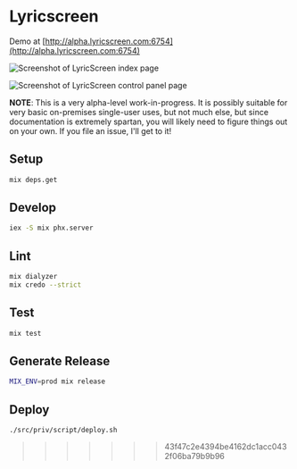# Lyricscreen

Demo at [http://alpha.lyricscreen.com:6754](http://alpha.lyricscreen.com:6754)

![Screenshot of LyricScreen index page][ss_index]

![Screenshot of LyricScreen control panel page][ss_controlpanel]

**NOTE**: This is a very alpha-level work-in-progress. It is possibly suitable for very basic on-premises single-user uses, but not much else, but since documentation is extremely spartan, you will likely need to figure things out on your own. If you file an issue, I'll get to it!

## Setup

```bash
mix deps.get
```

## Develop

```bash
iex -S mix phx.server
```

## Lint

```bash
mix dialyzer
mix credo --strict
```

## Test

```bash
mix test
```

## Generate Release

```bash
MIX_ENV=prod mix release
```

## Deploy

```
./src/priv/script/deploy.sh
```


[ss_index]: https://files.lyte.dev/uploads/lyric_screen_index.png
[ss_controlpanel]: https://files.lyte.dev/uploads/lyric_screen_controlpanel.png
>>>>>>> 43f47c2e4394be4162dc1acc0432f06ba79b9b96
